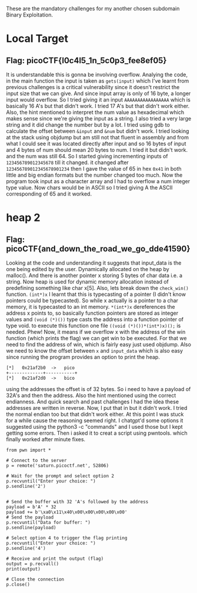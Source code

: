 These are the mandatory challenges for my another chosen subdomain Binary Exploitation. 

# Local Target
## Flag: picoCTF{l0c4l5_1n_5c0p3_fee8ef05}

It is understandable this is gonna be involving overflow. Analying the code, in the main function the input is taken as `gets(input)` which I've learnt from previous challenges is a critical vulnerability since it doesn't restrict the input size that we can give. And since input array is only of 16 byte, a longer input would overflow. So I tried giving it an input `AAAAAAAAAAAAAAAAA` which is basically 16 A's but that didn't work. I tried 17 A's but that didn't work either. Also, the hint mentioned to interpret the num value as hexadecimal which makes sense since we're giving the input as a string. I also tried a very large string and it did change the number but by a lot. I tried using gdb to calculate the offset between `&input` and `&num` but didn't work. I tried looking at the stack using objdump but am still not that fluent in assembly and from what I could see it was located directly after input and so 16 bytes of input and 4 bytes of num should mean 20 bytes to num. I tried it but didn't work. and the num was still 64. So I started giving incrementing inputs of `123456789012345678` till it changed. it changed after `123456789012345678901234` then I gave the value of 65 in hex `0x41` in both little and big endian formats but the number changed too much. Now the program took input as a character array and I had to overflow a num integer type value. Now chars would be in ASCII so I tried giving A the ASCII corresponding of 65 and it worked. 

# heap 2
## Flag: picoCTF{and_down_the_road_we_go_dde41590}

Looking at the code and understanding it suggests that input_data is the one being edited by the user. Dynamically allocated on the heap by malloc(). And there is another pointer x storing 5 bytes of char data i.e. a string. Now heap is used for dynamic memory allocation instead of predefining something like char x[5]. Also, lets break down the `check_win()` function. `(int*)x` I learnt that this is typecasting of a pointer (I didn't know pointers could be typecasted). So while x actually is a pointer to a char memory, it is typecasted to an int memory. `*(int*)x` dereferences the address x points to, so basically function pointers are stored as integer values and `(void (*)())` type casts the address into a function pointer of type void. to execute this function one file `((void (*)())*(int*)x)();` is needed. Phew! 
Now, it means if we overflow x with the address of the win function (which prints the flag) we can get win to be executed.
For that we need to find the address of win, which is fairly easy just used objdump. Also we need to know the offset between `x` and `input_data` which is also easy since running the program provides an option to print the heap.
```
[*]   0x21af2b0  ->   pico
+-------------+-----------+
[*]   0x21af2d0  ->   bico
```
using the addresses the offset is of 32 bytes.
So i need to have a payload of 32A's and then the address. Also the hint mentioned using the correct endianness. And quick search and past challenges I had the idea these addresses are written in reverse. Now, I put that in but it didn't work. I tried the normal endian too but that didn't work either. At this point I was stuck for a while cause the reasoning seemed right. I chatgpt'd some options it suggested using the python3 -c "commands" and I used those but I kept getting some errors. Then i asked it to creat a script using pwntools. which finally worked after minute fixes.

```
from pwn import *

# Connect to the server
p = remote('saturn.picoctf.net', 52806)

# Wait for the prompt and select option 2
p.recvuntil("Enter your choice: ")
p.sendline('2')


# Send the buffer with 32 'A's followed by the address
payload = b'A' * 32
payload += b'\xa0\x11\x40\x00\x00\x00\x00\x00'
# Send the payload
p.recvuntil("Data for buffer: ")
p.sendline(payload)

# Select option 4 to trigger the flag printing
p.recvuntil("Enter your choice: ")
p.sendline('4')

# Receive and print the output (flag)
output = p.recvall()
print(output)

# Close the connection
p.close()
```
